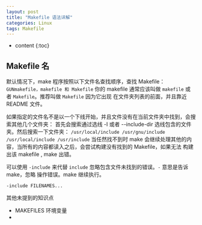 ```yaml
---
layout: post
title: "Makefile 语法详解"
categories: Linux
tags: Makefile
---
```


* content
{:toc}


Makefile 名
-------
默认情况下，make 程序按照以下文件名查找顺序，查找 Makefile：
`GUNmakefile，makefile 和 Makefile`
你的 makefile 通常应该叫做 `makefile` 或者 `Makefile`。推荐叫做 `Makefile` 因为它出现
在文件夹列表的前面，并且靠近 README 文件。

如果指定的文件名不是以一个下线开始，并且文件没有在当前文件夹中找到，会搜索其他几个文件夹：
首先会搜索通过选线 -I 或者 --include-dir 选线包含的文件夹。然后搜索一下文件夹：
`/usr/local/include /usr/gnu/include /usr/local/include /usr/include` 当任然找不到时
make 会继续处理其他的内容，当所有的内容都读入之后，会尝试构建没有找到的 Makefile，如果无法
构建出该 makefile , make 出错。

可以使用 `-include` 来代替 `include` 忽略包含文件未找到的错误。`-` 意思是告诉 make，忽略
操作错误。make 继续执行。

    -include FILENAMES...
    
    
    
    
其他未提到的知识点
+ MAKEFILES 环境变量
+ 